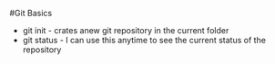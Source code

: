 #Git Basics
* git init - crates anew git repository in the current folder
* git status - I can use this anytime to see the current status of the 
repository
